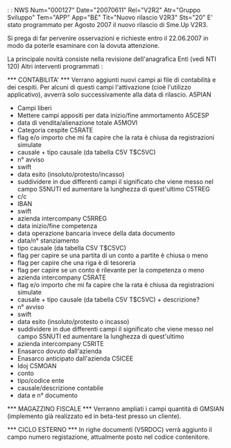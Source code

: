  :  : NWS Num="000127" Date="20070611" Rel="V2R2" Atr="Gruppo Sviluppo" Tem="APP" App="B£" Tit="Nuovo rilascio V2R3" Sts="20"
E' stato programmato per Agosto 2007 il nuovo rilascio di Sme.Up V2R3.

Si prega di far pervenire osservazioni e richieste entro il 22.06.2007 in modo da poterle esaminare
con la dovuta attenzione.

La principale novità consiste nella revisione dell'anagrafica Enti (vedi NTI 120) 
Altri interventi programmati : 

\*\*\* CONTABILITA' \*\*\*
Verrano aggiunti nuovi campi ai file di contabilità e dei cespiti. Per alcuni di questi campi l'attivazione (cioè l'utilizzo applicativo), avverrà solo successivamente alla data di rilascio.
A5PIAN
- Campi liberi
- Mettere campi appositi per data inizio/fine ammortamento
A5CESP
- data di vendita/alienazione totale
A5MOVI
- Categoria cespite
C5RATE
- flag e/o importo che mi fa capire che la rata è chiusa da registrazioni simulate
- causale + tipo causale (da tabella C5V T$C5VC)
- n° avviso
- swift
- data esito (insoluto/protesto/incasso)
- suddividere in due differenti campi il significato che viene messo nel campo S5NUTI
  ed aumentare la lunghezza di quest'ultimo
C5TREG
- c/c
- IBAN
- swift
- azienda intercompany
C5RREG
- data inizio/fine competenza
- data operazione bancaria invece della data documento
- data/n° stanziamento
- tipo causale (da tabella C5V T$C5VC)
- flag per capire se una partita di un conto a partite è chiusa o meno
- flag per capire che una riga è di tesoreria
- flag per capire se un conto è rilevante per la competenza o meno
- azienda intercompany
C5RATE
- flag e/o importo che mi fa capire che la rata è chiusa da registrazioni simulate
- causale + tipo causale (da tabella C5V T$C5VC) + descrizione?
- n° avviso
- swift
- data esito (insoluto/protesto o incasso)
- suddividere in due differenti campi il significato che viene messo nel campo S5NUTI
  ed aumentare la lunghezza di quest'ultimo
- azienda intercompany
C5RITE
- Enasarco dovuto dall'azienda
- Enasarco anticipato dall'azienda
C5ICEE
 - Idoj
C5MOAN
- conto
- tipo/codice ente
- causale/descrizione contabile
- data e n° documento

\*\*\* MAGAZZINO FISCALE \*\*\*
Verranno ampliati i campi quantità di GMSIAN (implemento già realizzato ed in beta-test presso un cliente).

\*\*\* CICLO ESTERNO \*\*\*
In righe documenti (V5RDOC) verrà aggiunto il campo numero registazione, attualmente posto nel codice contenitore.

